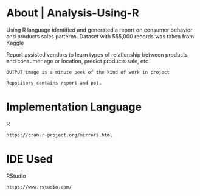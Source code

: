 # About | Analysis-Using-R
Using R language identified and generated a report on consumer behavior and products sales patterns. Dataset with 555,000 records was taken from Kaggle

Report assisted vendors to learn types of relationship between products and consumer age or location, predict products sale, etc


```
OUTPUT image is a minute peek of the kind of work in project
```

```
Repository contains report and ppt.
```

# Implementation Language
R
```
https://cran.r-project.org/mirrors.html
```

# IDE Used
RStudio
```
https://www.rstudio.com/
```

